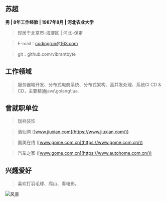 ## 苏超

**男 | 8年工作经验 | 1987年8月 | 河北农业大学**
>现居于北京市-海淀区 | 河北-保定

>E-mail：codingrun@163.com

>git：github.com/vibrantbyte

## 工作领域
>服务器端开发、分布式电商系统、分布式架构、高并发处理、系统CI CD & CD，主要精通java\golang\lua.

## 曾就职单位
>瑞祥装饰

>酒仙网 ([www.jiuxian.com](https://www.jiuxian.com/))

>国美在线 ([www.gome.com.cn](https://www.gome.com.cn/))

>汽车之家 ([www.gome.com.cn](https://www.autohome.com.cn/))

## 兴趣爱好
>喜欢打羽毛球、爬山、看电影。

![风景]()

